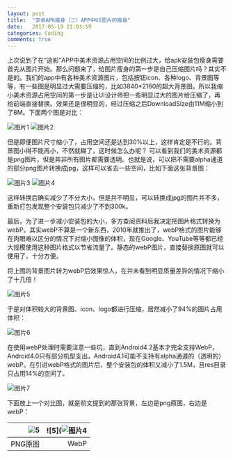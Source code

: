 ```yaml
---
layout: post
title:  "安卓APK瘦身（二）APP中UI图片的瘦身"
date:   2017-05-19 21:03:59
categories: Coding
comments: true
---
```


上次说到了在“追影”APP中美术资源占用空间的比例过大，给apk安装包瘦身需要首先从图片开始。那么问题来了，给图片瘦身的第一步是自己压缩图片吗？其实不是的。我们的app中有各种美术资源图片，包括按钮icon、各种logo、背景图等等，有一些图是明显过大需要压缩的，比如3840*2160的超大背景图。所以我缩小美术资源占用空间的第一步是让UI设计师把一些明显过大的图片给压缩了，再给前端直接替换。效果还是很明显的，经过压缩之后DownloadSize由11M缩小到了8M。下面两个图是对比：

![图片1](http://obdvl7z18.bkt.clouddn.com//img/20170519/00.jpg)
![图片2](http://obdvl7z18.bkt.clouddn.com//img/20170519/01.jpg)


但是即便图片尺寸缩小了，占用空间还是达到30%以上，这样肯定是不行的。背景图小得不能再小，不然就糊了，这时候怎么办呢？
可以看到我们的美术资源都是png图片，但是并非所有图片都需要透明。也就是说，可以把不需要alpha通道的部分png图片转换成jpg，这样可以省去一些空间，比如下面这张背景图：

![图片3](http://obdvl7z18.bkt.clouddn.com//img/20170519/02a.jpg)
![图片4](http://obdvl7z18.bkt.clouddn.com//img/20170519/02b.jpg)


这样转换后确实减少了不分大小，但是并不明显，可以转换成jpg的图片并不多，重新打包发现整个安装包只减少了不到300k。

最后，为了进一步减小安装包的大小，多方查阅资料后我决定把图片格式转换为webP。其实webP不算是一个新东西，2010年就推出了，webP格式的图片能够在肉眼难以区分的情况下对缩小图像的体积，现在Google、YouTube等等都已经大规模使用这种图片格式以节省流量了。静态的webP图片，直接替换原图就可以使用了，十分方便。

将上图的背景图片转为webP后效果惊人，在并未看到明显质量差异的情况下缩小了十几倍！

![图片5](http://obdvl7z18.bkt.clouddn.com//img/20170519/02c.jpg)

于是对体积较大的背景图、icon、logo都进行压缩，居然减小了94%的图片占用体积：

![图片6](http://obdvl7z18.bkt.clouddn.com//img/20170519/03.jpg)

在使用webP处理时需要注意一些坑，直到Android4.2基本才完全支持WebP，Android4.0只有部分机型支出，Android4.1可能不支持有alpha通道的（透明的）webP。在引进webP格式的图片后，整个安装包的体积又减小了1.5M，且res目录只占用14%的空间了。

![图片7](http://obdvl7z18.bkt.clouddn.com//img/20170519/04.jpg)


下面放上一个对比图，就是前文提到的那张背景，左边是png原图，右边是webP：


| ![5](http://obdvl7z18.bkt.clouddn.com//img/20170519/05.png) | ![5](![图片4](http://obdvl7z18.bkt.clouddn.com//img/20170519/05.webp)  |
| ----------------------------------------------------------:| ----------------------------------------------------------------------:|
|                          PNG原图                           |                                  WebP                                  |